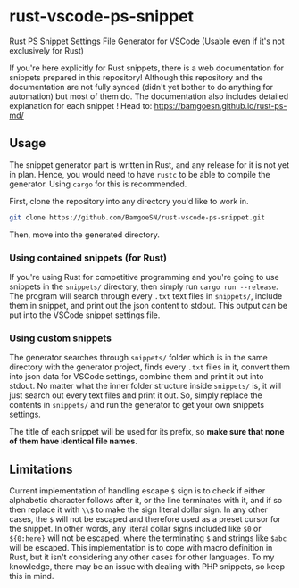 # rust-vscode-ps-snippet
Rust PS Snippet Settings File Generator for VSCode (Usable even if it's not exclusively for Rust)

If you're here explicitly for Rust snippets, there is a web documentation for snippets prepared in this repository! Although this repository and the documentation are not fully synced (didn't yet bother to do anything for automation) but most of them do. The documentation also includes detailed explanation for each snippet
! Head to: https://bamgoesn.github.io/rust-ps-md/

## Usage
The snippet generator part is written in Rust, and any release for it is not yet in plan. Hence, you would need to have `rustc` to be able to compile the generator. Using `cargo` for this is recommended.

First, clone the repository into any directory you'd like to work in.
```bash
git clone https://github.com/BamgoeSN/rust-vscode-ps-snippet.git
```
Then, move into the generated directory.

### Using contained snippets (for Rust)
If you're using Rust for competitive programming and you're going to use snippets in the `snippets/` directory, then simply run `cargo run --release`. The program will search through every `.txt` text files in `snippets/`, include them in snippet, and print out the json content to stdout. This output can be put into the VSCode snippet settings file.

### Using custom snippets
The generator searches through `snippets/` folder which is in the same directory with the generator project, finds every `.txt` files in it, convert them into json data for VSCode settings, combine them and print it out into stdout. No matter what the inner folder structure inside `snippets/` is, it will just search out every text files and print it out. So, simply replace the contents in `snippets/` and run the generator to get your own snippets settings.

The title of each snippet will be used for its prefix, so **make sure that none of them have identical file names.**

## Limitations
Current implementation of handling escape `$` sign is to check if either alphabetic character follows after it, or the line terminates with it, and if so then replace it with `\\$` to make the sign literal dollar sign. In any other cases, the `$` will not be escaped and therefore used as a preset cursor for the snippet. In other words, any literal dollar signs included like `$0` or `${0:here}` will not be escaped, where the terminating `$` and strings like `$abc` will be escaped. This implementation is to cope with macro definition in Rust, but it isn't considering any other cases for other languages. To my knowledge, there may be an issue with dealing with PHP snippets, so keep this in mind.
